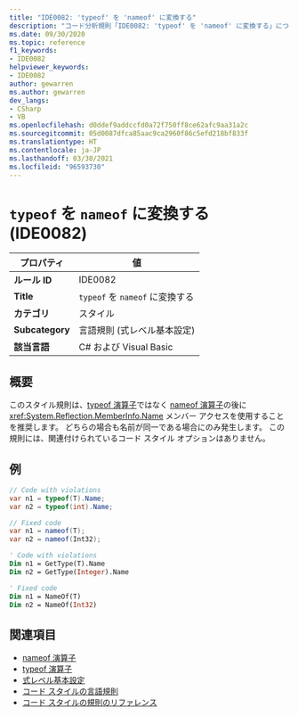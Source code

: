 ```yaml
---
title: "IDE0082: 'typeof' を 'nameof' に変換する"
description: "コード分析規則「IDE0082: 'typeof' を 'nameof' に変換する」について"
ms.date: 09/30/2020
ms.topic: reference
f1_keywords:
- IDE0082
helpviewer_keywords:
- IDE0082
author: gewarren
ms.author: gewarren
dev_langs:
- CSharp
- VB
ms.openlocfilehash: d0ddef9addccfd0a72f750ff8ce62afc9aa31a2c
ms.sourcegitcommit: 05d0087dfca85aac9ca2960f86c5efd218bf833f
ms.translationtype: HT
ms.contentlocale: ja-JP
ms.lasthandoff: 03/30/2021
ms.locfileid: "96593730"
---
```

# <a name="convert-typeof-to-nameof-ide0082"></a>`typeof` を `nameof` に変換する (IDE0082)

|プロパティ|値|
|-|-|
| **ルール ID** | IDE0082 |
| **Title** | `typeof` を `nameof` に変換する |
| **カテゴリ** | スタイル |
| **Subcategory** | 言語規則 (式レベル基本設定) |
| **該当言語** | C# および Visual Basic |

## <a name="overview"></a>概要

このスタイル規則は、[typeof 演算子](../../../csharp/language-reference/operators/type-testing-and-cast.md#typeof-operator)ではなく [nameof 演算子](../../../csharp/language-reference/operators/nameof.md)の後に <xref:System.Reflection.MemberInfo.Name> メンバー アクセスを使用することを推奨します。 どちらの場合も名前が同一である場合にのみ発生します。 この規則には、関連付けられているコード スタイル オプションはありません。

## <a name="example"></a>例

```csharp
// Code with violations
var n1 = typeof(T).Name;
var n2 = typeof(int).Name;

// Fixed code
var n1 = nameof(T);
var n2 = nameof(Int32);
```

```vb
' Code with violations
Dim n1 = GetType(T).Name
Dim n2 = GetType(Integer).Name

' Fixed code
Dim n1 = NameOf(T)
Dim n2 = NameOf(Int32)
```

## <a name="see-also"></a>関連項目

- [nameof 演算子](../../../csharp/language-reference/operators/nameof.md)
- [typeof 演算子](../../../csharp/language-reference/operators/type-testing-and-cast.md#typeof-operator)
- [式レベル基本設定](expression-level-preferences.md)
- [コード スタイルの言語規則](language-rules.md)
- [コード スタイルの規則のリファレンス](index.md)

